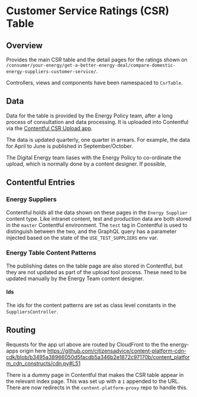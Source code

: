 # Customer Service Ratings (CSR) Table

## Overview

Provides the main CSR table and the detail pages for the ratings shown on 
`/consumer/your-energy/get-a-better-energy-deal/compare-domestic-energy-suppliers-customer-service/`.

Controllers, views and components have been namespaced to `CsrTable`.

## Data

Data for the table is provided by the Energy Policy team, after a long process of consultation and data processing.  It is uploaded into 
Contentful via the [Contentful CSR Upload app](https://github.com/citizensadvice/contentful-csr-upload).

The data is updated quarterly, one quarter in arrears.  For example, the data for April to June is published in September/October.

The Digital Energy team liases with the Energy Policy to co-ordinate the upload, which is normally done by a content designer.  If possible,

## Contentful Entries

### Energy Suppliers

Contentful holds all the data shown on these pages in the `Energy Supplier` content type.  Like intranet content, test and production data are
both stored in the `master` Contentful environment.  The `test` tag in Contentful is used to distinguish between the two, and the
GraphQL query has a parameter injected based on the state of the `USE_TEST_SUPPLIERS` env var.

### Energy Table Content Patterns

The publishing dates on the table page are also stored in Contentful, but they are not updated as part of the upload tool process.  These need to be
updated manually by the Energy Team content designer.

#### Ids

The ids for the content patterns are set as class level constants in the `SuppliersController`.  


## Routing 

Requests for the app url above are routed by CloudFront to the the energy-apps origin here https://github.com/citizensadvice/content-platform-cdn-cdk/blob/b3495a38966050d5facdb5a346b2e1872c97170b/content_platform_cdn_constructs/cdn.py#L51

There is a dummy page in Contentful that makes the CSR table appear in the relevant index page.  This was set up with a `1` appended to the URL.  There are now redirects in the `content-platform-proxy` repo to handle this.




